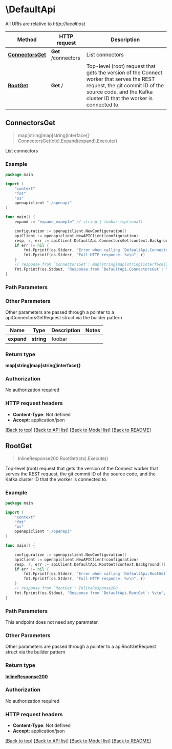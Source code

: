 # \DefaultApi

All URIs are relative to *http://localhost*

Method | HTTP request | Description
------------- | ------------- | -------------
[**ConnectorsGet**](DefaultApi.md#ConnectorsGet) | **Get** /connectors | List connectors
[**RootGet**](DefaultApi.md#RootGet) | **Get** / | Top-level (root) request that gets the version of the Connect worker that serves the REST request, the git commit ID of the source code, and the Kafka cluster ID that the worker is connected to.



## ConnectorsGet

> map[string]map[string]interface{} ConnectorsGet(ctx).Expand(expand).Execute()

List connectors

### Example

```go
package main

import (
    "context"
    "fmt"
    "os"
    openapiclient "./openapi"
)

func main() {
    expand := "expand_example" // string | foobar (optional)

    configuration := openapiclient.NewConfiguration()
    apiClient := openapiclient.NewAPIClient(configuration)
    resp, r, err := apiClient.DefaultApi.ConnectorsGet(context.Background()).Expand(expand).Execute()
    if err != nil {
        fmt.Fprintf(os.Stderr, "Error when calling `DefaultApi.ConnectorsGet``: %v\n", err)
        fmt.Fprintf(os.Stderr, "Full HTTP response: %v\n", r)
    }
    // response from `ConnectorsGet`: map[string]map[string]interface{}
    fmt.Fprintf(os.Stdout, "Response from `DefaultApi.ConnectorsGet`: %v\n", resp)
}
```

### Path Parameters



### Other Parameters

Other parameters are passed through a pointer to a apiConnectorsGetRequest struct via the builder pattern


Name | Type | Description  | Notes
------------- | ------------- | ------------- | -------------
 **expand** | **string** | foobar | 

### Return type

**map[string]map[string]interface{}**

### Authorization

No authorization required

### HTTP request headers

- **Content-Type**: Not defined
- **Accept**: application/json

[[Back to top]](#) [[Back to API list]](../README.md#documentation-for-api-endpoints)
[[Back to Model list]](../README.md#documentation-for-models)
[[Back to README]](../README.md)


## RootGet

> InlineResponse200 RootGet(ctx).Execute()

Top-level (root) request that gets the version of the Connect worker that serves the REST request, the git commit ID of the source code, and the Kafka cluster ID that the worker is connected to.

### Example

```go
package main

import (
    "context"
    "fmt"
    "os"
    openapiclient "./openapi"
)

func main() {

    configuration := openapiclient.NewConfiguration()
    apiClient := openapiclient.NewAPIClient(configuration)
    resp, r, err := apiClient.DefaultApi.RootGet(context.Background()).Execute()
    if err != nil {
        fmt.Fprintf(os.Stderr, "Error when calling `DefaultApi.RootGet``: %v\n", err)
        fmt.Fprintf(os.Stderr, "Full HTTP response: %v\n", r)
    }
    // response from `RootGet`: InlineResponse200
    fmt.Fprintf(os.Stdout, "Response from `DefaultApi.RootGet`: %v\n", resp)
}
```

### Path Parameters

This endpoint does not need any parameter.

### Other Parameters

Other parameters are passed through a pointer to a apiRootGetRequest struct via the builder pattern


### Return type

[**InlineResponse200**](InlineResponse200.md)

### Authorization

No authorization required

### HTTP request headers

- **Content-Type**: Not defined
- **Accept**: application/json

[[Back to top]](#) [[Back to API list]](../README.md#documentation-for-api-endpoints)
[[Back to Model list]](../README.md#documentation-for-models)
[[Back to README]](../README.md)

